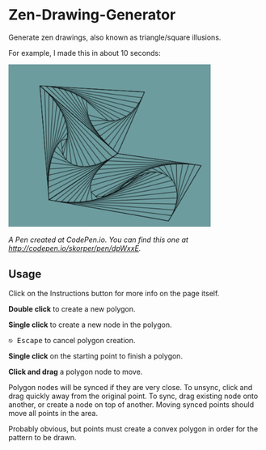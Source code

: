 # Zen-Drawing-Generator
Generate zen drawings, also known as triangle/square illusions. 

For example, I made this in about 10 seconds:

<img src="example.png" width="400">

*A Pen created at CodePen.io. You can find this one at http://codepen.io/skorper/pen/dpWxxE.*

## Usage

Click on the Instructions button for more info on the page itself. 

**Double click** to create a new polygon. 

**Single click** to create a new node in the polygon. 

<kbd>⎋ Escape</kbd> to cancel polygon creation. 

**Single click** on the starting point to finish a polygon. 

**Click and drag** a polygon node to move. 

Polygon nodes will be synced if they are very close. To unsync, click and drag quickly away from the original point. To sync, drag existing node onto another, or create a node on top of another. Moving synced points should move all points in the area. 

Probably obvious, but points must create a convex polygon in order for the pattern to be drawn. 

